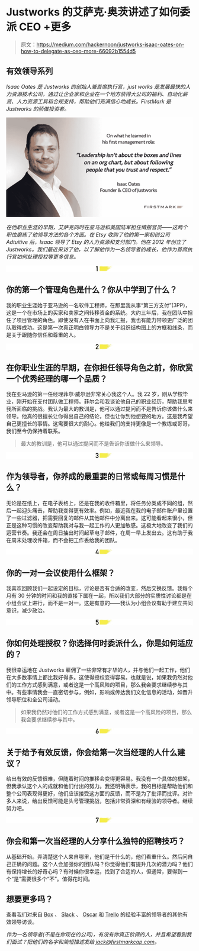 # Justworks 的艾萨克·奥茨讲述了如何委派 CEO +更多

> 原文：<https://medium.com/hackernoon/justworks-isaac-oates-on-how-to-delegate-as-ceo-more-66092b1554d5>

## 有效领导系列

*Isaac Oates 是 Justworks 的创始人兼首席执行官，just works 是发展最快的人力资源技术公司，通过让企业家和企业在一个地方获得大公司的福利、自动化薪资、人力资源工具和合规支持，帮助他们充满信心地成长。FirstMark 是 Justworks 的骄傲投资者。*

![](img/a6e781b072ebcfc8f54935f16116e330.png)

*在他职业生涯的早期，艾萨克同时在亚马逊和美国陆军担任情报官员——这两个职位磨练了他领导方法的各个方面。在 Etsy 收购了他的第一家初创公司 Adtuitive 后，Isaac 领导了 Etsy 的人力资源和支付部门。他在 2012 年创立了 Justworks。我们最近采访了他，以了解他作为一名领导者的成长，他作为首席执行官如何处理授权等更多信息。*

![](img/18e3959e4fef1e7845fcd83ecc9cde61.png)

## 你的第一个管理角色是什么？你从中学到了什么？

我的职业生涯始于亚马逊的一名软件工程师，在那里我从事“第三方支付”(3PP)，这是一个在市场上的买家和卖家之间转移资金的系统。大约三年后，我在团队中担任了项目管理的角色。即使没有人在书面上向我汇报，我也有能力带领更广泛的团队取得成功。这是第一次真正明白领导力不是关于组织结构图上的方框和线条，而是关于跟随你信任和尊重的人。

![](img/db5f4fb99f518e4933fb755748c9e348.png)

## 在你职业生涯的早期，在你担任领导角色之前，你欣赏一个优秀经理的哪一个品质？

我在亚马逊的第一任经理菲尔·威尔逊非常关心我这个人。我 22 岁，刚从学校毕业，刚开始在支付团队做工程师。菲尔会和我谈论他自己的职业经历，帮助我思考我所面临的挑战。我认为最大的教训是，他可以通过提问而不是告诉你该做什么来领导。他真的很擅长让你得出自己的结论，但也让你到他想要的地方。这是我希望自己更擅长的事情。这需要很大的耐心。他给我们的支持更像是一个教练或哥哥，我们至今仍保持着联系。

> 最大的教训是，他可以通过提问而不是告诉你该做什么来领导。

![](img/4d0105812d18b6e6f706c1cb630e1ca1.png)

## 作为领导者，你养成的最重要的日常或每周习惯是什么？

无论是在纸上，在电子表格上，还是在我的收件箱里，将任务分类成不同的组，然后一起迎头痛击，帮助我变得更有效率。例如，最近我在我的电子邮件账户里设置了一些过滤器，把需要回复的邮件从其他邮件中分离出来。这可能看起来很小，但正是这种习惯的改变帮助我对与我一起工作的人更加敏感。这极大地改变了我们的运营节奏。我还会在周日抽出时间起草电子邮件，在周一早上发出去。这有助于我在周末处理收件箱，而不会把工作丢给我的团队。

![](img/0be97422fb0fb44a290fd78e2ef7892e.png)

## 你的一对一会议使用什么框架？

我喜欢回顾我们一起设定的目标，讨论是否有合适的改变，然后交换反馈。我每个月有 30 分钟的时间和我的直接下属在一起，所以我们大部分的实质性讨论都是在小组会议上进行，而不是一对一。这是有意的——我认为小组会议有助于建立共同意识，减少政治。

![](img/139c33de5c05c9124c1a67fe49fab160.png)

## 你如何处理授权？你选择何时委派什么，你是如何适应的？

我很幸运地在 Justworks 雇佣了一些非常有才华的人，并与他们一起工作，他们在大多数事情上都比我好得多。这使得授权变得容易。也就是说，如果我仍然对他们的工作方式感到满意，或者这是一个高风险的项目，那么我会要求继续参与其中。有些事情我会一直密切参与，例如，影响或传达我们文化信息的活动，如晋升领导职位和全公司活动。

> 如果我仍然对他们的工作方式感到满意，或者这是一个高风险的项目，那么我会要求继续参与其中。

![](img/f33a4f82a0eb8edbb8171a7d34369968.png)

## 关于给予有效反馈，你会给第一次当经理的人什么建议？

给出有效的反馈很难，但随着时间的推移会变得更容易。我没有一个具体的框架，但我承认这个人的成就和他们付出的努力。我还明确表示，我的目标是帮助他们和整个公司表现得更好，他们应该接受这方面的反馈，而不是为了批评而批评。对许多人来说，给出反馈可能是头号管理挑战，包括非常资深和有经验的领导者。继续努力吧。

![](img/921853610d19eb001bfdda29921ec45e.png)

## 你会和第一次当经理的人分享什么独特的招聘技巧？

从基础开始。弄清楚这个人来自哪里，他们是干什么的，他们看重什么。然后问自己正确的问题。这个人会加强你的团队吗？你觉得他们有提升几次的潜力吗？他们有保持增长的好奇心吗？有时候你很幸运，找到了合适的人，但通常，要得到一个“是”需要很多个“不”。值得花时间。

## 想要更多吗？

查看我们对来自 [Box](/p/7903411a3831?source=user_profile---------2------------------) 、 [Slack](/p/c38970a181bc?source=user_profile---------7------------------) 、 [Oscar](/p/8735d895fc46?source=user_profile---------9------------------) 和 [Trello](/p/d1e0bfb6f2bf?source=user_profile---------4------------------) 的经验丰富的领导者的其他有效领导访谈。

*作为一名领导者(不是在你现在的公司)，有没有你真正钦佩的人，并且希望看到我们面试？把他们的名字和简短描述发给 jack@firstmarkcap.com。*
